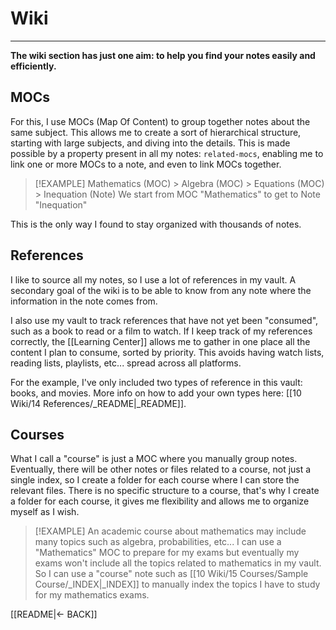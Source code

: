 # Wiki
---
**The wiki section has just one aim: to help you find your notes easily and efficiently.**

## MOCs

For this, I use MOCs (Map Of Content) to group together notes about the same subject. This allows me to create a sort of hierarchical structure, starting with large subjects, and diving into the details. This is made possible by a property present in all my notes: `related-mocs`, enabling me to link one or more MOCs to a note, and even to link MOCs together.

> [!EXAMPLE]
> Mathematics (MOC) > Algebra (MOC) > Equations (MOC) > Inequation (Note)
> We start from MOC "Mathematics" to get to Note "Inequation"

This is the only way I found to stay organized with thousands of notes.

## References

I like to source all my notes, so I use a lot of references in my vault. A secondary goal of the wiki is to be able to know from any note where the information in the note comes from.

I also use my vault to track references that have not yet been "consumed", such as a book to read or a film to watch. If I keep track of my references correctly, the [[Learning Center]] allows me to gather in one place all the content I plan to consume, sorted by priority. This avoids having watch lists, reading lists, playlists, etc... spread across all platforms.

For the example, I've only included two types of reference in this vault: books, and movies. More info on how to add your own types here: [[10 Wiki/14 References/_README|_README]].

## Courses

What I call a "course" is just a MOC where you manually group notes. Eventually, there will be other notes or files related to a course, not just a single index, so I create a folder for each course where I can store the relevant files. There is no specific structure to a course, that's why I create a folder for each course, it gives me flexibility and allows me to organize myself as I wish.

>[!EXAMPLE]
>An academic course about mathematics may include many topics such as algebra, probabilities, etc... I can use a "Mathematics" MOC to prepare for my exams but eventually my exams won't include all the topics related to mathematics in my vault. So I can use a "course" note such as [[10 Wiki/15 Courses/Sample Course/_INDEX|_INDEX]] to manually index the topics I have to study for my mathematics exams.


[[README|<- BACK]]